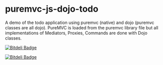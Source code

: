 puremvc-js-dojo-todo
====================

A demo of the todo application using puremvc (native) and dojo (puremvc classes are all dojo).  PureMVC is loaded from the puremvc library file but all implementations of Mediators, Proxies, Commands are done with Dojo classes.

[![Bitdeli Badge](https://d2weczhvl823v0.cloudfront.net/billdwhite/puremvc-js-dojo-todo/trend.png)](https://bitdeli.com/free "Bitdeli Badge")


[![Bitdeli Badge](https://d2weczhvl823v0.cloudfront.net/billdwhite/puremvc-js-dojo-todo/trend.png)](https://bitdeli.com/free "Bitdeli Badge")


